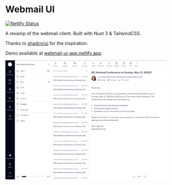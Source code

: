 # Webmail UI

[![Netlify Status](https://api.netlify.com/api/v1/badges/81f08b36-cdb7-43cf-b144-15a0d067e873/deploy-status)](https://app.netlify.com/sites/webmail-ui-app/deploys)

A revamp of the webmail client. Built with Nuxt 3 & TailwindCSS.

Thanks to [shadcn/ui](https://ui.shadcn.com/) for the inspiration.

Demo available at [webmail-ui-app.netlify.app](https://webmail-ui-app.netlify.app/).

![Cover](/public/cover.png)
